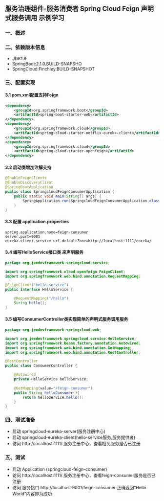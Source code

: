 ## 服务治理组件-服务消费者 Spring Cloud Feign 声明式服务调用  示例学习

### 一、概述

### 二、依赖版本信息
* JDK1.8
* SpringBoot:2.1.0.BUILD-SNAPSHO
* SpringCloud:Finchley.BUILD-SNAPSHOT

### 三、配置实现

#### 3.1 pom.xml配置支持Feign
```xml
<dependency>
	<groupId>org.springframework.boot</groupId>
	<artifactId>spring-boot-starter-web</artifactId>
</dependency>
<dependency>
	<groupId>org.springframework.cloud</groupId>
	<artifactId>spring-cloud-starter-netflix-eureka-client</artifactId>
</dependency>
<dependency>
	<groupId>org.springframework.cloud</groupId>
	<artifactId>spring-cloud-starter-openfeign</artifactId>
</dependency>
```

#### 3.2 启动类增加注解支持
```java
@EnableFeignClients
@EnableDiscoveryClient
@SpringBootApplication
public class SpringcloudFeignConsumerApplication {
	public static void main(String[] args) {
		SpringApplication.run(SpringcloudFeignConsumerApplication.class, args);
	}
}
```

#### 3.3  配置 application.properties
```properties
spring.application.name=feign-consumer
server.port=9001
eureka.client.service-url.defaultZone=http://localhost:1111/eureka/
```

#### 3.4  编写HelloService接口类 来声明服务
```java
package org.jeedevframework.springcloud.service;

import org.springframework.cloud.openfeign.FeignClient;
import org.springframework.web.bind.annotation.RequestMapping;

@FeignClient("hello-service")
public interface HelloService {

	@RequestMapping("/hello")
	String hello();
}

```

#### 3.5  编写ConsumerController类实现简单的声明式服务调用服务
```java
package org.jeedevframework.springcloud.web;

import org.jeedevframework.springcloud.service.HelloService;
import org.springframework.beans.factory.annotation.Autowired;
import org.springframework.web.bind.annotation.GetMapping;
import org.springframework.web.bind.annotation.RestController;

@RestController
public class ConsumerController {

	@Autowired
	private HelloService helloService;
	
	@GetMapping(value="/feign-consumer")
	public String helloConsumer(){
		return helloService.hello();
	}
}

```

###  四、测试准备
* 启动 springcloud-eureka-server(服务注册中心)
* 启动 springcloud-eureka-client(hello-service服务,服务提供者)
* 访问 http://localhost:1111/ 服务注册中心，查看相关服务是否已注册

### 五、测试
* 启动 Application (springcloud-feign-consumer)
* 访问 http://localhost:1111/ 服务注册中心，查看feign-consumer服务是否已注册
* 访问 服务接口 http://localhost:9001/feign-consumer 正确返回“Hello World”内容即为成功